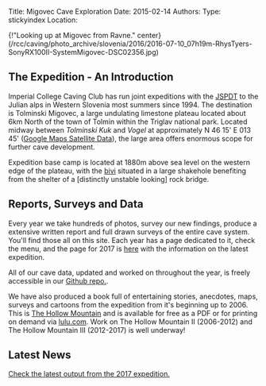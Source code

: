Title: Migovec Cave Exploration
Date: 2015-02-14
Authors:
Type: stickyindex
Location:

<!--{!right}(/caving/FILES/expeditions/slovenia/index/mig.jpg)-->
{!"Looking up at Migovec from Ravne." center}(/rcc/caving/photo_archive/slovenia/2016/2016-07-10_07h19m-RhysTyers-SonyRX100II-SystemMigovec-DSC02356.jpg)

## The Expedition - An Introduction

Imperial College Caving Club has run joint expeditions with the <a href="http://www.pdtolmin.si">JSPDT</a> to the Julian alps in Western Slovenia most summers since 1994. The destination is Tolminski Migovec, a large undulating limestone plateau located about 6km North of the town of Tolmin within the Triglav national park.
Located midway between <i>Tolminski Kuk</i> and <i>Vogel</i> at approximately N 46 15' E 013 45' (<a href="http://maps.google.com/maps?f=q&amp;hl=en&amp;q=46.25+13.75&amp;ll=46.249971,13.74999&amp;spn=0.028252,0.086517&amp;t=k&amp;om=1">Google Maps Satellite Data</a>), the large area offers enormous scope for further cave development.

Expedition base camp is located at 1880m above sea level on the western edge of the plateau, with the <a href="/rcc/caving/photo_archive/slovenia/2012/2012-08-01-2225-AndyJurd-P8013205.jpg">bivi</a> situated in a large shakehole benefiting from the shelter of a [distinctly unstable looking] rock bridge.

## Reports, Surveys and Data

Every year we take hundreds of photos, survey our new findings, produce a extensive written report and full drawn surveys of the entire cave system. You'll find those all on this site. Each year has a page dedicated to it, check the menu, and the page for 2017 is [here](/rcc/caving/slovenia/articles/2017-07-07-slovenia.html) with the information on the latest expedition.

All of our cave data, updated and worked on throughout the year, is freely accessible in our [Github repo.](https://github.com/jarvist/migovecsurveydata). 

We have also produced a book full of entertaining stories, anecdotes, maps, surveys and cartoons from the expedition from it's beginning up to 2006. This is [The Hollow Mountain](/rcc/caving/slovenia/pages/hollowmountain.html) and is available for free as a PDF or for printing on demand via [lulu.com](http://www.lulu.com/content/909368). Work on The Hollow Mountain II (2006-2012) and The Hollow Mountain III (2012-2017) is well underway!


## Latest News

[Check the latest output from the 2017 expedition.](/rcc/caving/slovenia/articles/2017-07-07-slovenia.html)
